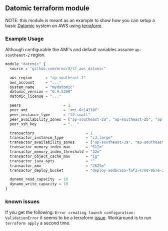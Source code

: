 ## Datomic terraform module

NOTE: this module is meant as an example to show how you can setup a 
basic [Datomic](http://www.datomic.com/) system on AWS using 
[terraform](https://www.terraform.io/).

### Example Usage

Although configurable the AMI's and default variables assume `ap-southeast-2` region. 

```js
module "datomic" {
  source = "github.com/mrmcc3/tf_aws_datomic"

  aws_region      = "ap-southeast-2"
  aws_account     = "..."
  system_name     = "mydatomic"
  datomic_version = "0.9.5390"
  datomic_license = "..."

  peers                   = 1
  peer_ami                = "ami-6c14310f"
  peer_instance_type      = "t2.small"
  peer_availability_zones = ["ap-southeast-2a", "ap-southeast-2b", "ap-southeast-2c"]
  peer_ssh_key            = "..."

  transactors                       = 1
  transactor_instance_type          = "c3.large"
  transactor_availability_zones     = ["ap-southeast-2a", "ap-southeast-2b", "ap-southeast-2c"]
  transactor_memory_index_max       = "512m"
  transactor_memory_index_threshold = "32m"
  transactor_object_cache_max       = "1g"
  transactor_java_opts              = ""
  transactor_xmx                    = "2625m"
  transactor_deploy_bucket          = "deploy-a0dbc565-faf2-4760-9b7e-29a8e45f428e"

  dynamo_read_capacity  = 10
  dynamo_write_capacity = 10
}
```

### known issues

If you get the following: `Error creating launch configuration: ValidationError` it seems to be a
terraform [issue](https://github.com/hashicorp/terraform/issues/7198). Workaround is to run
`terraform apply` a second time.
